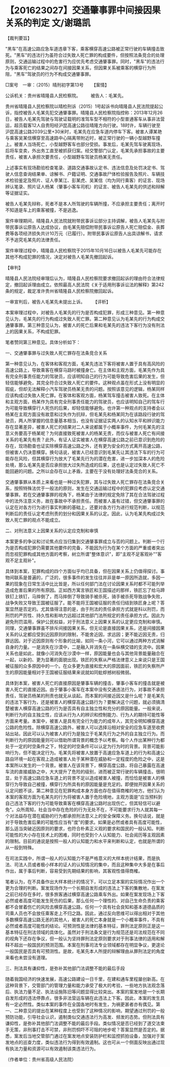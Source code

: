 # 【201623027】交通肇事罪中间接因果关系的判定 文/谢璐凯

【裁判要旨】

"黑车"在高速公路应急车道违章下客，乘客横穿高速公路被正常行驶的车辆撞击致死。"黑车"的违法行为虽符合过失致人死亡罪的构成要件，但按照法条竞合的处理原则，交通运输过程中的危害行为应优先考虑交通肇事罪。同时，"黑车"的违法行为与乘客死亡的结果之间存在间接因果关系，但因果关系被乘客的横穿行为所阻，"黑车"驾驶员的行为不构成交通肇事罪。

□案号　一审：（2015）晴刑初字第13号 　　【案情】

公诉机关：贵州省晴隆县人民检察院。 　　被告人：毛某先。

贵州省晴隆县人民检察院以晴检刑诉（2015）1号起诉书向晴隆县人民法院提起公诉，指控被告人毛某先犯交通肇事罪。晴隆县人民检察院指控称：2013年12月26日，被告人毛某先驾驶与驾驶证载明的准驾车型不相符的小型普通客车从事非法营运，超员载客12人自贵阳经沪昆高速公路往晴隆方向行驶。18时许，车辆行驶至沪昆高速公路2039公里+30米时，毛某先在应急车道内停车下客。被害人谭某艳与乘客吴某信横穿至高速路中心隔离带附近时，被正常行驶的一辆小型越野车撞上。被害人当场死亡，小型越野客车也部分受损。事发后，毛某先驾车驶离现场，后将车变卖，外出务工直至被抓获归案。经交警部门认定，毛某先承担事故的主要责任，被害人承担次要责任，小型越野车驾驶员杨某无责任。

上述事实有现场勘验检查笔录、道路交通事故认定书、违法信息及处罚决定书、驾驶人信息查询结果单、谅解书、户籍证明、交通事故尸体检验报告及照片、车辆技术检验鉴定及照片、证人李某江、彭某虎、吴某信（均为同行乘客）的证言、现场辨认笔录、照片证人杨某（肇事小客车司机）的证言、被告人毛某先的供述和辩解等证据证实。

被告人毛某先辩称，死者不是本人所驾驶的车辆所撞，不应承担主要责任；离开时不知道是车上的乘客被撞，不是逃逸。

案件审理期间，晴隆县人民法院就附带民事诉讼部分主持调解，被告人毛某先与附带民事诉讼原告人达成协议，由毛某先赔偿附带民事诉讼原告人死亡赔偿金、丧葬费等各项经济损失共计10万元（已履行）。附带民事诉讼原告人出具谅解书，请求不予追究毛某先的法律责任。

案件审理过程中，晴隆县人民检察院于2015年10月16日以被告人毛某先可能存在其他不构成犯罪的情况，决定对被告人毛某先撤回起诉。

【审判】

晴隆县人民法院经审理后认为，晴隆县人民检察院要求撤回起诉的理由符合法律规定，撤回起诉理由成立。依照最高人民法院《关于适用刑事诉讼法的解释》第242条的规定，裁定准许贵州省晴隆县人民检察院撤回起诉。

一审宣判后，被告人毛某先未提出上诉。 　　【评析】

本案审理过程中，对被告人毛某先的行为是否构成犯罪，形成三种意见。第一种意见认为，毛某先的行为构成过失致人死亡罪。第二种意见认为毛某先的行为构成交通肇事罪。第三种意见认为，被害人的死亡后果和毛某先的违法下客行为没有刑法上的因果关系，不构成犯罪。

笔者赞同第三种意见。具体分析如下：

一、交通肇事罪与过失致人死亡罪存在法条竞合关系

第一种意见认为，在客体和客观方面，毛某先违法下客将被害人置于具有高风险的高速公路上，导致乘客在横穿马路时被撞身亡。在主体和主观方面，毛某先作为具有完全刑事责任能力的驾驶员，应该明知自己的行为可能导致危害后果的发生，但轻信能够避免，其完全符合过失致人死亡的要件。这种观点虽在形式上没有明显的瑕疵，但却无法解释小汽车驾驶员杨某无责的问题。按照该意见的逻辑，杨某同样应该构成过失致人死亡罪。在客体和客观方面，杨某驾车撞击被害人致死。在主体和主观方面，杨某作为具有完全刑事责任能力的驾驶员，也应该明知自己的驾车行为可能导致横穿行人死伤的后果，却轻信能够避免。也许第一种观点的支持者会以杨某在主观方面没有故意和过失作为抗辩，但毛某先和杨某同为在该路段行驶的驾驶员，两人所掌握的信息量基本相当，也没有证据证实两人的认知水平和辨识能力存在显著差异，被害人死亡的结果对二人来说都属于小概率事件，为何毛某先的注意义务要高于杨某呢？为何直接致死被害人的杨某无责，而仅与被害人死亡有间接关系的毛某先有责？此外，有证人证实被害人在横穿高速公路之前已意识到危险的存在，现场勘查也证实除横穿高速公路之外，还有更为安全的方式离开高速公路，但被害人仍决意横穿。换句话说，被害人已经意识到毛某先让其违法下车的行为可能存在风险，但其横穿行为放大了毛某先行为的潜在危害，进一步加深本人的危险处境，那么毛某先是否应承担放大过失所造成的后果，这也是认定过失致人死亡不能回避的问题。之所以会存在以上矛盾，主要在于没有处理好法条竞合的关系。

交通肇事罪从本质上来看也是一种过失犯罪，其与过失致人死亡罪存在法条竞合关系，按照特殊法优于一般法的原则，发生在交通运输过程中的犯罪应考虑认定交通肇事罪。若在交通肇事罪的视角下，杨某由于法律的规定免除了其在合法驾驶过程中的法外注意义务，故在事故中不承担责任。而被害人虽有过错，但交通肇事罪的认定在对各方行为进行事实判断的基础上，还要对各方行为进行规范判断，以规范判断后的责任认定考虑刑责的划分和因果关系的认定。因此，认为毛某先构成过失致人死亡罪的观点不能成立。

二、对刑法意义上因果关系的认定应克制和审慎

本案更多的争议和讨论焦点应当归集到交通肇事罪成立与否的问题上。判断一个行为是否构成犯罪仍需要其他要件的完备，不能因为行为在某个方面的严重或者突出而忽视犯罪构成其他方面的考察，树立所谓"整体意识"，即"主观不足客观补""客观不足主观补"。

具体到本案，犯罪构成的四个方面似乎均已具备，但在因果关系上仍值得探讨。事物间联系是普遍的，广泛的，很多事件的发生往往并非是单一原因所造就，多因一果的现象在日常生活中比比皆是，所以任何部门法在讨论因果关系时都不可能列举造成危害后果的所有原因。正如西方寓言铁匠和王国描述的那样，铁匠忘了给马蹄铁钉上铁钉，马摔倒了，而马摔倒了导致骑手被杀死，骑手被杀死导致战争失败，战争失败又导致王国被征服了。能不能将王国被征服的责任归结到铁匠身上呢？答案显然是否定的。尤其值得注意的是，由于刑法的责任承担方式就是科以刑罚，而刑罚的严厉性、持久性和影响力远超过其他部门法所规定的责任承担方式。因此为避免刑罚滥用，保护公民权益，对于刑法意义上因果关系的认定更应克制和审慎。同理，交通肇事罪虽不排斥间接因果关系，但无论是直接因果关系，还是间接因果关系的认定都应受到近因原则的限制，不能舍近因，求远因；更不能近因无责，归罪远因。对于近因原则有个形象的比喻，如同一条小河，它可以通过两种方式消解自身的力量。一是消失在沙漠中，二是融入并消失在一条纵横交错的支流中。因果关系也是如此，就像小河消失在沙漠中一样，原因能量也会与其他背景能量融合在一起，以新的、更为显著的面貌出现。铁匠的失察从严格法律意义上来说只是王国被征服的众多原因中的一个。在众多更为直接和宏大的原因面前，铁匠的失察所产生的原因能量相对于王国被征服结果来说就如同蚍蜉撼树般微弱。

具体到本案，被害人死亡的直接原因是肇事车辆的撞击，肇事小客车的撞击就是被害人死亡的直接近因。由于肇事小客车在本案中没有交通违法行为，对事故不承担责任，驾驶员杨某的刑责也就无从谈起。而本案的间接近因又是什么呢？是毛某先的违法下客行为，还是被害人的横穿高速公路行为？要解决这个问题，就必须搞清楚被害人横穿高速公路的行为是否具有自主独立性和充分的原因能量。一般来说，判断行为的自主独立性，应该从行为人的辨识和控制能力、行为人的期待可能性等方面来考量。本案中，被害人是具有完全行为能力的成年人，其完全明知横穿高速公路的危险性。除横穿高速公路外，被害人可以选择沿相对安全的应急车道至收费站出站，因此可以认为被害人的行为是独立于毛某先行为之外的自主独立行为。而判断行为的原因能量则可以借助所谓背景的概念予以考察。每个人作出某种行为都处于一定的时空条件之下，特定的时空条件可以认定为行为时的背景。背景可能影响行为，但不能决定行为。毛某先将被害人放置于高速应急车道上的行为和高速公路自环境一起在客观上造成被害人处于某种潜在威胁和一定程度的危险之中，这是本案所以发生的一个背景。被害人在该背景下，横穿高度公路，将自己暴露在高速车流的直接威胁之中，大大提升了危险的级别，进而被正常行驶的车辆撞击。很明显，处于高速公路应急车道上的背景不足以造成被害人被撞，而恰恰是被害人的横穿行为导致自己被撞，横穿行为所具有的原因能量是充足的。即便抛开因果关系的认定问题不谈，第二种意见在犯罪构成本身方面也存在值得商榷的地方。他们认为本案的客观方面为毛某先的行为将被害人置于危险境地，主观方面是"应当预料到自己违法下客的行为可能导致乘客在横穿高速公路时出现伤亡，但其轻信可以避免"。众所周知，社会当中存在危险的行为无处不在，不可能要求行为人就其每一个对法益存在潜在威胁的行为都承担刑法意义上的安全保障义务。换句话说，就是对于导致危害后果的可能性应当有"度"的要求。如果是必然或者具有高度可能性，那么适当突破近因原则的要求，也符合朴素正义观的要求和国民的一般认知。判断可能性的大小存在技术上的困难，同时也受到个人认知能力、社会阅历等主观因素的限制。目前的通说是按照一般人的认知能力和水平来判断和认定，也就是所谓的从一般到特殊。

在司法实践中，所谓一般人的认知能力不是严格意义的大样本统计结果，而是执法、司法人员或者极小样本的证人的认知情况的集中，而且这种集中大多是在事后作出，属于事后判断，容易受到先期结果的影响，其客观性值得商榷。

笔者认为，在不具备作出大样本统计的情况下，可以立足本案的实际情况作出一个更为合理的判断。案发现场作为一个长期自发形成的违法上下客的集散地，在案发之前已经存在多时，很多旅客通过横穿高速公路乘车外出。如果在案发现场上下客必然或者高度可能发生死伤的后果，那么任何一个理性的、对自己生命负责的乘客都不会冒着伤亡的风险去横穿高速公路，任何一个具有社会良知和基本道德品质的司乘人员也不会放任乘客走上不归之路。因此，通过反向思维可以得出相对于其他多数横穿高速公路无恙的其他人，被害人的死亡本身就是一个小概率事件，不具有必然或者高度可能性的结论。可预测性是法律的基本特征，罪刑法定原则正是这一基本特征在刑法领域的具体化。虽然对于刑法条文是行为规范还是司法规范在不同的视角下还存在争议，但一般认为坚持罪刑法定原则要求对于刑事法律的适用和解释不超出一般国民的预测范围。本案在刑事司法专业领域都存在明显争议，更遑论一般国民是否具有可预测性。是故，毛某先本人所提的辩解理由从罪刑法定的角度来看也未尝没有道理。

三、刑法具有谦抑性，是弥补其他部门法调整不能的最后手段

随着我国经济的快速发展，高速公路建设一日千里，在建和通车里程屡创新高。在这种背景下，交管部门的管理力量和能力承受了极大的考验，一些地方执法观念落后、执法力量不足、执法设施陈旧等问题显得比较突出。本案的案发地是一个长期自发形成的违法停靠点，很多非法营运车辆在此违法上下客。因此，本案的发生具有一定必然性。类似本案的事件在全国各地时有发生，为祸更甚者亦有偶见。第一、二种意见的提出在某种程度上也受到了这种情况的影响，期望通过刑罚的一般预防功能，引导社会认识，遏制类似交通违法行为高发、频发的态势。但刑法具有谦抑性，是弥补其他部门法调整不能的最后手段。类似情况是否已经到了道交法束手无策，非刑事打击不可禁，非刑罚恫吓不可阻的地步呢？答案显然是否定的。据悉，案发后当地交管部门通过在案发地点安装防护栏和监控抓拍设备，加强对于案发地点的巡查力度，类似违法行为得到有效遏制。这也可从一个侧面反映出通过现有执法力量和资源可以有效遏制该类违法行为。

（作者单位：贵州省高级人民法院）